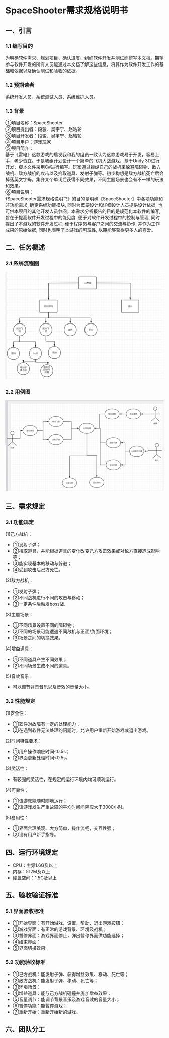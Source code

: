 # SpaceShooter需求规格说明书
## 一、引言
### 1.1 编写目的
为明确软件需求、规划项目、确认进度、组织软件开发并测试而撰写本文档。期望参与软件开发的所有人员能通过本文档了解这些信息，将其作为软件开发工作的基础和依据以及确认测试和验收的依据。
### 1.2 预期读者
系统开发人员、系统测试人员、系统维护人员。
### 1.3 背景
①项目名称：SpaceShooter   
②项目提出者：段骏、吴宇宁、赵皓轮   
③项目开发者：段骏、吴宇宁、赵皓轮   
④项目用户：游戏玩家   
⑤项目简介：   
基于《雷电》这款游戏的启发我和我的组员一致认为这款游戏易于开发，容易上手，老少皆宜。于是我组计划设计一个简单的飞机大战游戏，基于Unity 3D进行开发，脚本文件采用C#进行编写。玩家通过操纵自己的战机来躲避障碍物、敌方战机、敌方战机的攻击以及拾取道具、发射子弹等。初步构想是敌方战机死亡后会掉落英文字母，集齐某个单词后获得不同效果，不同主题场景也会有不一样的玩法和效果。   
⑥项目说明：   
《SpaceShooter需求规格说明书》的目的是明确《SpaceShooter》中各项功能和非功能需求, 确定系统功能模块, 同时为概要设计和详细设计人员提供设计依据, 也可供本项目的其他开发人员参阅。本需求分析报告的目的是规范化本软件的编写, 旨在于提高软件开发过程中的能见度, 便于对软件开发过程中的控制与管理, 同时提出了本游戏的软件开发过程, 便于程序员与客户之间的交流与协作, 并作为工作成果的原始依据, 同时也表明了本游戏的可玩性, 以期能够获得更多人的喜爱。
## 二、任务概述
### 2.1 系统流程图
![系统流程图](img/系统流程图.png)
### 2.2 用例图
![用例图](img/用例图.png)
## 三、需求规定
### 3.1 功能规定
(1)己方战机：   
+ ①发射子弹；   
+ ②拾取道具，并能根据道具的变化改变己方攻击效果或对敌方直接造成影响等；   
+ ③能实现基本的移动与躲避；   
+ ④受到攻击后己方死亡。

(2)敌方战机：     
+ ①发射子弹；   
+ ②不同战机进行不同的攻击与移动；   
+ ③一定条件后触发boss战.

(3)主题场景：   
+ ①不同场景设置不同的障碍物；   
+ ②不同的场景可能遭遇不同敌机与正面/负面环境；   
+ ③场景之间的切换效果。

(4)增益道具：  
+ ①不同道具产生不同效果；   
+ ②不同场景生成不同的道具。

(5)音效音乐：   
+ 可以调节背景音乐以及音效的音量大小。
### 3.2 性能规定
(1)安全性：   
+ ①软件对故障有一定的处理能力；   
+ ②在遇到软件无法处理的问题时，允许用户重新开始游戏或退出游戏。

(2)时间特性要求：   
+ ①用户操作响应时间<0.5s；   
+ ②界面更新处理时间<0.5s。

(3)灵活性：   
+ 有较强的灵活性，在规定的运行环境内均可顺利运行。

(4)可靠性： 
+ ①该游戏能随时随地运行；   
+ ②该游戏发生严重故障的平均时间间隔应大于3000小时。

(5)易用性：   
+ ①界面合理美观、大方简单，操作流畅，交互性强；   
+ ②设有用户新手指导。
## 四、运行环境规定
+ CPU：主频1.6G及以上   
+ 内存：512M及以上   
+ 硬盘空间：1.5G及以上
## 五、验收验证标准
### 5.1 界面验收标准 
+ ①开始界面：有开始游戏、设置、帮助、退出游戏按钮；   
+ ②游戏界面：有正常的游戏背景、环境及战机；   
+ ③暂停界面：游戏界面停止，弹出暂停界面供功能选择；   
+ ④结束界面：   
+ ⑤界面切换效果:   
### 5.2 功能验收标准
+ ①己方战机：能发射子弹、获得增益效果、移动、死亡等；   
+ ②敌方战机：能发射子弹、移动、死亡等；   
+ ③环境场景：   
+ ④增益道具：能与己方战机碰撞并施加增益效果；   
+ ⑤音量调节：能调节背景音乐及游戏音效的音量大小；   
+ ⑥暂停功能：能暂停游戏；   
+ ⑦重新开始：重新开始新的游戏。
## 六、团队分工
